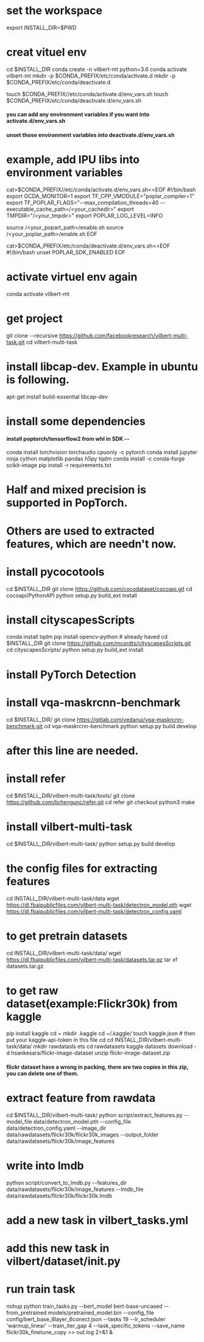 
# set the workspace
export INSTALL_DIR=$PWD

# creat vituel env
cd $INSTALL_DIR
conda create -n vilbert-mt python=3.6
conda activate vilbert-mt
mkdir -p $CONDA_PREFIX/etc/conda/activate.d
mkdir -p $CONDA_PREFIX/etc/conda/deactivate.d

touch $CONDA_PREFIX//etc/conda/activate.d/env_vars.sh
touch $CONDA_PREFIX/etc/conda/deactivate.d/env_vars.sh

#### you can add any environment variables if you want into activate.d/env_vars.sh
#### unset those environment variables into deactivate.d/env_vars.sh

# example, add IPU libs into environment variables
cat>$CONDA_PREFIX//etc/conda/activate.d/env_vars.sh<<EOF
#!/bin/bash
export GCDA_MONITOR=1
export TF_CPP_VMODULE="poplar_compiler=1"
export TF_POPLAR_FLAGS="--max_compilation_threads=40 --executable_cache_path=/<your_cachedir>"
export TMPDIR="/<your_tmpdir>"
export POPLAR_LOG_LEVEL=INFO

source /<your_popart_path>/enable.sh
source /<your_poplar_path>/enable.sh
EOF

cat>$CONDA_PREFIX/etc/conda/deactivate.d/env_vars.sh<<EOF
#!/bin/bash
unset POPLAR_SDK_ENABLED
EOF

# activate virtuel env again
conda activate vilbert-mt

# get project
git clone --recursive https://github.com/facebookresearch/vilbert-multi-task.git
cd vilbert-multi-task

# install libcap-dev. Example in ubuntu is following.
apt-get install build-essential libcap-dev
# install some dependencies
#### install poptorch/tensorflow2 from whl in SDK --
conda install  torchvision torchaudio cpuonly -c pytorch
conda install jupyter ninja cython matplotlib pandas h5py tqdm
conda install -c conda-forge scikit-image
pip install -r requirements.txt

<!-- # install apex  
cd $INSTALL_DIR
git clone https://github.com/NVIDIA/apex
cd apex
source /fsx/sw_pkgs/envs.cuda.10.0 # in our aws default path referce to CUDA 9, need changed to 10.0
python setup.py install --cuda_ext --cpp_ext
pip install -v --disable-pip-version-check --use-feature=in-tree-build --no-cache-dir --global-option="--cpp_ext" --global-option="--cuda_ext" ./ -->
# Half and mixed precision is supported in PopTorch.


# Others are used to extracted features, which are needn't now.
# install pycocotools
cd $INSTALL_DIR
git clone https://github.com/cocodataset/cocoapi.git
cd cocoapi/PythonAPI
python setup.py build_ext install

# install cityscapesScripts
conda install tqdm
pip install opencv-python # already haved 
cd $INSTALL_DIR
git clone https://github.com/mcordts/cityscapesScripts.git
cd cityscapesScripts/
python setup.py build_ext install

# install PyTorch Detection
<!-- cd $INSTALL_DIR
git clone https://github.com/facebookresearch/maskrcnn-benchmark.git
cd maskrcnn-benchmark
# the following will install the lib with
# symbolic links, so that you can modify
# the files if you want and won't need to
# re-build it
python setup.py build develop 
# now it was replaced by vqa-maskrcnn-benchmark.git
# because the repo maskrcnn-benchmark updated to a high version and miss matched this project.
-->

# install vqa-maskrcnn-benchmark
cd $INSTALL_DIR/
git clone https://gitlab.com/vedanuj/vqa-maskrcnn-benchmark.git
cd vqa-maskrcnn-benchmark
python setup.py build develop

# after this line are needed.
# install refer
cd $INSTALL_DIR/vilbert-multi-task/tools/
git clone https://github.com/lichengunc/refer.git
cd refer
git checkout python3
make

# install vilbert-multi-task
cd $INSTALL_DIR/vilbert-multi-task/
python setup.py build develop

# the config files for extracting features
cd INSTALL_DIR/vilbert-multi-task/data
wget https://dl.fbaipublicfiles.com/vilbert-multi-task/detectron_model.pth
wget https://dl.fbaipublicfiles.com/vilbert-multi-task/detectron_config.yaml

# to get pretrain datasets 
cd INSTALL_DIR/vilbert-multi-task/data/
wget https://dl.fbaipublicfiles.com/vilbert-multi-task/datasets.tar.gz 
tar xf datasets.tar.gz


# to get raw dataset(example:Flickr30k) from kaggle
pip install kaggle
cd ~
mkdir .kaggle
cd ~/.kaggle/
touch kaggle.json # then put your kaggle-api-token in this file
cd cd INSTALL_DIR/vilbert-multi-task/data/
mkdir rawdatasls
ets
cd rawdatasets
kaggle datasets download -d hsankesara/flickr-image-dataset
unzip flickr-image-dataset.zip
#### flickr dataset have a wrong in packing, there are two copies in this zip, you can delete one of them.

# extract feature from rawdata
cd $INSTALL_DIR/vilbert-multi-task/
python script/extract_features.py --model_file data/detectron_model.pth --config_file data/detectron_config.yaml --image_dir data/rawdatasets/flickr30k/flickr30k_images --output_folder data/rawdatasets/flickr30k/image_features

# write into lmdb
python script/convert_to_lmdb.py --features_dir data/rawdatasets/flickr30k/image_features --lmdb_file data/rawdatasets/flickr30k/flickr30k.lmdb

# add a new task in vilbert_tasks.yml
# add this new task in vilbert/dataset/__init__.py
# run train task 

nohup python train_tasks.py --bert_model bert-base-uncased --from_pretrained models/pretrained_model.bin --config_file config/bert_base_6layer_6conect.json --tasks 19 --lr_scheduler 'warmup_linear' --train_iter_gap 4 --task_specific_tokens --save_name flickr30k_finetune_copy >> out.log 2>&1 &






